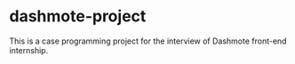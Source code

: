 # dashmote-project

This is a case programming project for the interview of Dashmote front-end internship.
